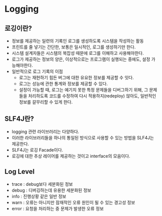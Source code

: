 # Logging

## 로깅이란?

- 정보를 제공하는 일련의 기록인 로그를 생성하도록 시스템을 작성하는 활동
- 프린트를 줄 넣기는 간단한, 보통은 일시적인, 로그를 생성하기만 한다.
- 시스템 설계자들은 시스템의 복잡성 때문에 로그를 이해하고 사용해야한다.
- 로그가 제공하는 정보의 양은, 이상적으로는 프로그램이 실행되는 중에도, 설정 가능해야한다.
- 일반적으로 로그 기록의 이점
  - 로그는 재현하기 힘든 버그에 대한 유요한 정보를 제공할 수 잇다.
  - 로그는 성능에 관한 통계와 정보를 제공할 수 있다.
  - 설정이 가능할 때, 로그는 예기치 못한 특정 문제들을 디버그하기 위해, 그 문제들을 처리하도록 코드를 수정하여 다시 적용하지(redeploy) 않아도, 일반적인 정보를 갈무리할 수 있게 한다.

## SLF4J란?

- logging 관련 라이브러리는 다양하다.
- 이러한 라이브러리들을 하나의 통일된 방식으로 사용할 수 있는 방법을 SLF4J는 제공한다.
- SLF4J는 로깅 Facade이다.
- 로깅에 대한 추상 레이어를 제공하는 것이고 interface의 모음이다.

## Log Level

- trace : debug보다 세분화된 정보
- debug : 디버깅하는데 유용한 세분화된 정보
- info : 진행상황 같은 일반 정보
- warn : 오류는 아니지만 잠재적인 오류 원인이 될 수 있는 경고성 정보
- error : 요청을 처리하는 중 문제가 발생한 오류 정보
